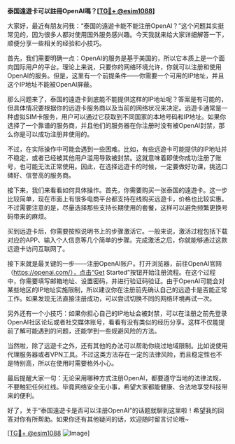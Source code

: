 **泰国遠遊卡可以註冊OpenAI嗎？[[TG💪+ @esim1088](https://t.me/s/esim1088)]**

大家好，最近有朋友问我：“泰国的遠遊卡能不能注册OpenAI？”这个问题其实挺常见的，因为很多人都对使用国外服务感兴趣。今天我就来给大家详细解答一下，顺便分享一些相关的经验和小技巧。

首先，我们需要明确一点：OpenAI的服务是基于美国的，所以它本质上是一个面向国际用户的平台。理论上来说，只要你的网络环境允许，你就可以注册和使用OpenAI的服务。但是，这里有一个前提条件——你需要一个可用的IP地址，并且这个IP地址不能被OpenAI屏蔽。

那么问题来了，泰国的遠遊卡到底能不能提供这样的IP地址呢？答案是有可能的，但具体情况要根据你的远遊卡服务商以及当前的网络状况来决定。远遊卡通常是一种虚拟SIM卡服务，用户可以通过它获取到不同国家的本地号码和IP地址。如果你选择了一个靠谱的服务商，并且他们的服务器在你注册时没有被OpenAI封禁，那么你是可以成功注册并使用的。

不过，在实际操作中可能会遇到一些困难。比如，有些远遊卡可能提供的IP地址并不稳定，或者已经被其他用户滥用导致被封禁。这就意味着即使你成功注册了账号，也可能无法正常使用。因此，在选择远遊卡的时候，一定要做好功课，挑选口碑好、信誉高的服务商。

接下来，我们来看看如何具体操作。首先，你需要购买一张泰国的遠遊卡。这一步比较简单，现在市面上有很多电商平台都支持在线购买远遊卡，价格也比较实惠。不过需要注意的是，尽量选择那些支持长期使用的套餐，这样可以避免频繁更换号码带来的麻烦。

买到远遊卡后，你需要按照说明书上的步骤激活它。一般来说，激活过程包括下载对应的APP、输入个人信息等几个简单的步骤。完成激活之后，你就能够通过这款远遊卡访问互联网了。

接下来就是最关键的一步——注册OpenAI账户。打开浏览器，前往OpenAI官网（https://openai.com/），点击“Get Started”按钮开始注册流程。在这个过程中，你需要填写邮箱地址、设置密码，并进行验证码验证。由于OpenAI可能会对某些地区的IP地址实施限制，所以建议你在注册前先确认自己的远遊卡是否能正常工作。如果发现无法直接注册成功，可以尝试切换不同的网络环境再试一次。

另外还有一个小技巧：如果你担心自己的IP地址会被封禁，可以在注册之前先登录OpenAI社区论坛或者社交媒体账号，看看有没有类似的经历分享。这样不仅能提前了解可能遇到的问题，还能学到一些规避风险的方法。

当然啦，除了远遊卡之外，还有其他的办法可以帮助你绕过地域限制。比如说使用代理服务器或者VPN工具。不过这类方法存在一定的法律风险，而且稳定性也不是特别高，所以在使用时需要格外小心。

最后提醒大家一句：无论采用哪种方式注册OpenAI，都要遵守当地的法律法规，不要触犯任何红线。毕竟网络安全无小事，希望大家都能健康、合法地享受科技带来的便利。

好了，关于“泰国遠遊卡是否可以注册OpenAI”的话题就聊到这里啦！希望我的回答对你有所帮助。如果你还有其他疑问的话，欢迎随时留言讨论哦~

[[TG💪+ @esim1088](https://t.me/s/esim1088) ![Image](https://i.postimg.cc/4NQfJmqS/Snipaste-2025-05-13-00-14-12.png)]